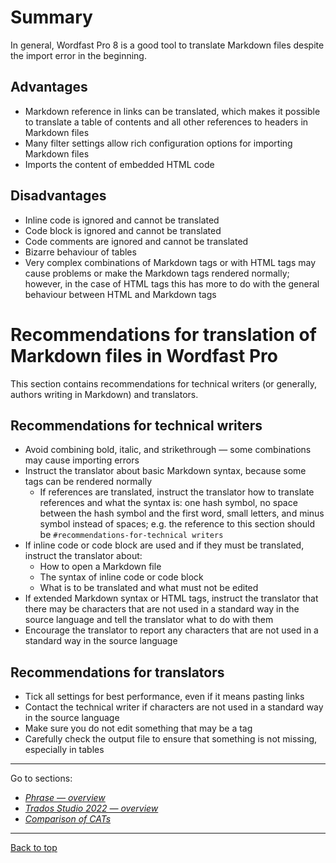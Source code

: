 # Summary

In general, Wordfast Pro 8 is a good tool to translate Markdown files despite the import error in the beginning.

## Advantages

- Markdown reference in links can be translated, which makes it possible to translate a table of contents and all other references to headers in Markdown files
- Many filter settings allow rich configuration options for importing Markdown files
- Imports the content of embedded HTML code

## Disadvantages

- Inline code is ignored and cannot be translated
- Code block is ignored and cannot be translated
- Code comments are ignored and cannot be translated
- Bizarre behaviour of tables
- Very complex combinations of Markdown tags or with HTML tags may cause problems or make the Markdown tags rendered normally; however, in the case of HTML tags this has more to do with the general behaviour between HTML and Markdown tags

# Recommendations for translation of Markdown files in Wordfast Pro

This section contains recommendations for technical writers (or generally, authors writing in Markdown) and translators.

## Recommendations for technical writers

- Avoid combining bold, italic, and strikethrough — some combinations may cause importing errors
- Instruct the translator about basic Markdown syntax, because some tags can be rendered normally
	- If references are translated, instruct the translator how to translate references and what the syntax is: one hash symbol, no space between the hash symbol and the first word, small letters, and minus symbol instead of spaces; e.g. the reference to this section should be `#recommendations-for-technical writers`
- If inline code or code block are used and if they must be translated, instruct the translator about:
	- How to open a Markdown file
	- The syntax of inline code or code block
	- What is to be translated and what must not be edited
- If extended Markdown syntax or HTML tags, instruct the translator that there may be characters that are not used in a standard way in the source language and tell the translator what to do with them
- Encourage the translator to report any characters that are not used in a standard way in the source language

## Recommendations for translators

- Tick all settings for best performance, even if it means pasting links
- Contact the technical writer if characters are not used in a standard way in the source language
- Make sure you do not edit something that may be a tag
- Carefully check the output file to ensure that something is not missing, especially in tables

---

Go to sections:
- [*Phrase — overview*](phrase-00-overview.md)
- [*Trados Studio 2022 — overview*](trados-00-overview.md)
- [*Comparison of CATs*](top-comparison.md)

---
[Back to top](#summary)
